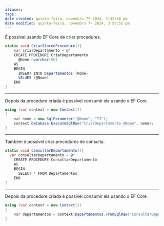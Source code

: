 ```yaml
---
aliases: 
tags: 
date created: quinta-feira, novembro 7º 2024, 3:32:48 pm
date modified: quinta-feira, novembro 7º 2024, 3:50:55 pm
---
```

É possível usando EF Core de criar procedures.


```csharp
static void CriarStoredProcedure(){
	var criarDepartamento = @"
    CREATE PROCEDURE CriarDepartamento
      @Nome nvarchar(50)
    AS
    BEGIN
      INSERT INTO Departamentos (Nome)
      VALUES (@Nome)
    END
}
```

---

Depois da procedure criada é possível consumir ela usando o EF Core.

```csharp
using (var context = new Context())
{
    var nome = new SqlParameter("@Nome", "TI");
    context.Database.ExecuteSqlRaw("CriarDepartamento @Nome", nome);
}
```

---

Também é possível criar procedures de consulta.

```csharp
static void ConsultarDepartamento(){
  var consultarDepartamento = @"
    CREATE PROCEDURE ConsultarDepartamento
    AS
    BEGIN
      SELECT * FROM Departamentos
    END
}
```

---

Depois da procedure criada é possível consumir ela usando o EF Core.

```csharp
using (var context = new Context())
{
    var departamentos = context.Departamentos.FromSqlRaw("ConsultarDepartamento").ToList();
}
```

